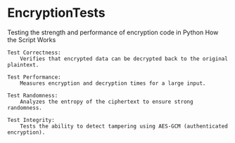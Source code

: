 # EncryptionTests
Testing the strength and performance of encryption code in Python
How the Script Works

    Test Correctness:
        Verifies that encrypted data can be decrypted back to the original plaintext.

    Test Performance:
        Measures encryption and decryption times for a large input.

    Test Randomness:
        Analyzes the entropy of the ciphertext to ensure strong randomness.

    Test Integrity:
        Tests the ability to detect tampering using AES-GCM (authenticated encryption).
